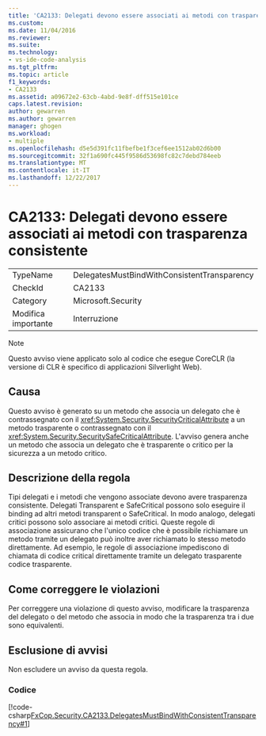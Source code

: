```yaml
---
title: 'CA2133: Delegati devono essere associati ai metodi con trasparenza consistente | Documenti Microsoft'
ms.custom: 
ms.date: 11/04/2016
ms.reviewer: 
ms.suite: 
ms.technology:
- vs-ide-code-analysis
ms.tgt_pltfrm: 
ms.topic: article
f1_keywords:
- CA2133
ms.assetid: a09672e2-63cb-4abd-9e8f-dff515e101ce
caps.latest.revision: 
author: gewarren
ms.author: gewarren
manager: ghogen
ms.workload:
- multiple
ms.openlocfilehash: d5e5d391fc11fbefbe1f3cef6ee1512ab02d6b00
ms.sourcegitcommit: 32f1a690fc445f9586d53698fc82c7debd784eeb
ms.translationtype: MT
ms.contentlocale: it-IT
ms.lasthandoff: 12/22/2017
---
```

# <a name="ca2133-delegates-must-bind-to-methods-with-consistent-transparency"></a>CA2133: Delegati devono essere associati ai metodi con trasparenza consistente
|||  
|-|-|  
|TypeName|DelegatesMustBindWithConsistentTransparency|  
|CheckId|CA2133|  
|Category|Microsoft.Security|  
|Modifica importante|Interruzione|  
  
> [!NOTE]
>  Questo avviso viene applicato solo al codice che esegue CoreCLR (la versione di CLR è specifico di applicazioni Silverlight Web).  
  
## <a name="cause"></a>Causa  
 Questo avviso è generato su un metodo che associa un delegato che è contrassegnato con il <xref:System.Security.SecurityCriticalAttribute> a un metodo trasparente o contrassegnato con il <xref:System.Security.SecuritySafeCriticalAttribute>. L'avviso genera anche un metodo che associa un delegato che è trasparente o critico per la sicurezza a un metodo critico.  
  
## <a name="rule-description"></a>Descrizione della regola  
 Tipi delegati e i metodi che vengono associate devono avere trasparenza consistente. Delegati Transparent e SafeCritical possono solo eseguire il binding ad altri metodi transparent o SafeCritical. In modo analogo, delegati critici possono solo associare ai metodi critici. Queste regole di associazione assicurano che l'unico codice che è possibile richiamare un metodo tramite un delegato può inoltre aver richiamato lo stesso metodo direttamente. Ad esempio, le regole di associazione impediscono di chiamata di codice critical direttamente tramite un delegato trasparente codice trasparente.  
  
## <a name="how-to-fix-violations"></a>Come correggere le violazioni  
 Per correggere una violazione di questo avviso, modificare la trasparenza del delegato o del metodo che associa in modo che la trasparenza tra i due sono equivalenti.  
  
## <a name="when-to-suppress-warnings"></a>Esclusione di avvisi  
 Non escludere un avviso da questa regola.  
  
### <a name="code"></a>Codice  
 [!code-csharp[FxCop.Security.CA2133.DelegatesMustBindWithConsistentTransparency#1](../code-quality/codesnippet/CSharp/ca2133-delegates-must-bind-to-methods-with-consistent-transparency_1.cs)]